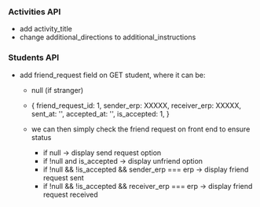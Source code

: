 ### Activities API

- add activity_title
- change additional_directions to additional_instructions

### Students API

- add friend_request field on GET student, where it can be:

    - null (if stranger)
    - {
        friend_request_id: 1,
        sender_erp: XXXXX,
        receiver_erp: XXXXX,
        sent_at: '',
        accepted_at: '',
        is_accepted: 1,
      }

    - we can then simply check the friend request on front end to ensure status
        - if null -> display send request option
        - if !null and is_accepted -> display unfriend option
        - if !null && !is_accepted && sender_erp === erp -> display friend request sent
        - if !null && !is_accepted && receiver_erp === erp -> display friend request received
